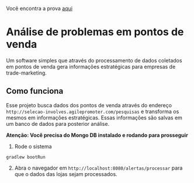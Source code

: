 Você encontra a prova <a href="https://github.com/eleoterio/desafio-fullstack/blob/master/Prova%20full%20stack.pdf">aqui</a> 

# Análise de problemas em pontos de venda

Um software simples que através do processamento de dados coletados em pontos de venda gera informações estratégicas para empresas de trade-marketing.

## Como funciona

Esse projeto busca dados dos pontos de venda através do endereço `http://selecao-involves.agilepromoter.com/pesquisas` e transforma os mesmos em informações estratégicas. Essas informações são salvas em um banco de dados para posterior análise.

**Atenção: Você precisa do Mongo DB instalado e rodando para prosseguir**

1. Rode o sistema
``` 
gradlew bootRun
```
2. Abra o navegador em `http://localhost:8080/alertas/processar` para que o dados das lojas sejam processados. 

